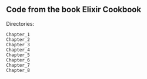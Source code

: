 Code from the book Elixir Cookbook
----------------------------------

Directories:

	Chapter_1
	Chapter_2
	Chapter_3
	Chapter_4
	Chapter_5
	Chapter_6
	Chapter_7
	Chapter_8
